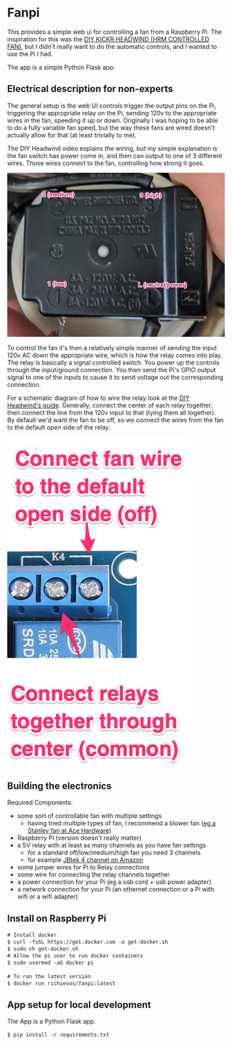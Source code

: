 # Fanpi

This provides a simple web ui for controlling a fan from a Raspberry Pi. The inspiration for this was the [DIY KICKR HEADWIND (HRM CONTROLLED FAN)](https://www.youtube.com/watch?v=6tJlJQgutkI), but I didn't really want to do the automatic controls, and I wanted to use the Pi I had.

The app is a simple Python Flask app.

## Electrical description for non-experts

The general setup is the web UI controls trigger the output pins on the Pi, triggering the appropriate relay on the Pi, sending 120v to the appropriate wires in the fan, speeding it up or down. Originally I was hoping to be able to do a fully variable fan speed, but the way these fans are wired doesn't actually allow for that (at least trivially to me).

The DIY Headwind video explains the wiring, but my simple explanation is the fan switch has power come in, and then can output to one of 3 different wires. Those wires connect to the fan, controlling how strong it goes.

![pic of fan knob](docs/fan_knob.jpg)

To control the fan it's then a relatively simple manner of sending the input 120v AC down the appropriate wire, which is how the relay comes into play. The relay is basically a signal controlled switch. You power up the controls through the input/ground connection. You then send the Pi's GPIO output signal to one of the inputs to cause it to send voltage out the corresponding connection.

For a schematic diagram of how to wire the relay look at the [DIY Headwind's guide](https://www.andrewgrabbs.com/interests/cycling/diy-kickr-headwind-smart-fan/). Generally, connect the center of each relay together, then connect the line from the 120v input to that (tying them all together). By default we'd want the fan to be off, so we connect the wires from the fan to the default _open_ side of the relay.

![pic of the relay](docs/relay.png)

## Building the electronics

Required Components:
* some sort of controllable fan with multiple settings
    * having tried multiple types of fan, I recommend a blower fan ([eg a Stanley fan at Ace Hardware](https://www.acehardware.com/departments/heating-and-cooling/portable-and-exhaust-fans/household-fans/6104947))
* Raspberry Pi (version doesn't really matter)
* a 5V relay with at least as many channels as you have fan settings
    * for a standard off/low/medium/high fan you need 3 channels
    * for example [JBtek 4 channel on Amazon](https://www.amazon.com/JBtek-Channel-Module-Arduino-Raspberry/dp/B00KTEN3TM)
* some jumper wires for Pi to Relay connections
* some wire for connecting the relay channels together
* a power connection for your Pi (eg a usb cord + usb power adapter)
* a network connection for your Pi (an ethernet connection or a Pi with wifi or a wifi adapter)

## Install on Raspberry Pi

```shell
# Install docker
$ curl -fsSL https://get.docker.com -o get-docker.sh
$ sudo sh get-docker.sh
# Allow the pi user to run docker containers
$ sudo usermod -aG docker pi

# To run the latest version
$ docker run richievos/fanpi:latest
```

## App setup for local development

The App is a Python Flask app.

```shell
$ pip install -r requirements.txt
```
